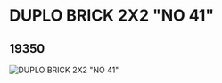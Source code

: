 # DUPLO BRICK 2X2 "NO 41"
## 19350
![DUPLO BRICK 2X2 "NO 41"](https://lc-www-live-s.legocdn.com/media/bricks/5/2/6099452.jpg)
